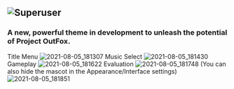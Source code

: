 ![Superuser](https://user-images.githubusercontent.com/11000739/129828381-ff3a7eb3-adfb-42dd-9c5e-65a012bd3026.png)
---
### A new, powerful theme in development to unleash the potential of Project OutFox.
Title Menu
![2021-08-05_181307](https://user-images.githubusercontent.com/11000739/128432943-7db0d998-f4a6-47f8-8988-2fb9cc47ed84.png)
Music Select
![2021-08-05_181430](https://user-images.githubusercontent.com/11000739/128433076-7f65cb3f-6825-49ad-96c4-d6826a4c111e.png)
Gameplay
![2021-08-05_181622](https://user-images.githubusercontent.com/11000739/128433224-6f7a3f43-5011-49f0-ade4-7f77ca63643a.png)
Evaluation
![2021-08-05_181748](https://user-images.githubusercontent.com/11000739/128433317-584d6272-61fb-477b-a828-b909a7a1e2a8.png)
(You can also hide the mascot in the Appearance/Interface settings)
![2021-08-05_181851](https://user-images.githubusercontent.com/11000739/128433374-7266b469-ce36-4cfb-9b0e-1d805cc517ea.png)
